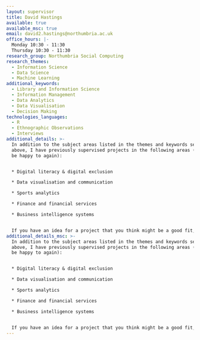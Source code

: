```yaml
---
layout: supervisor
title: David Hastings
available: true
available_msc: true
email: david2.hastings@northumbria.ac.uk
office_hours: |-
  Monday 10:30 - 11:30
  Thursday 10:30 - 11:30
research_group: Northumbria Social Computing
research_themes:
  - Information Science
  - Data Science
  - Machine Learning
additional_keywords:
  - Library and Information Science
  - Information Management
  - Data Analytics
  - Data Visualisation
  - Decision Making
technologies_languages:
  - R
  - Ethnographic Observations
  - Interviews
additional_details: >-
  In addition to the subject areas listed in the themes and keywords sections
  above, I have previously supervised projects in the following areas (and would
  be happy to again):


  * Digital literacy & digital exclusion

  * Data visualisation and communication

  * Sports analytics

  * Finance and financial services

  * Business intelligence systems


  If you have an idea for a project that you think might be a good fit, then please get in touch at david2.hastings@northumbria.ac.uk so we can discuss it further. Thanks!
additional_details_msc: >-
  In addition to the subject areas listed in the themes and keywords sections
  above, I have previously supervised projects in the following areas (and would
  be happy to again):


  * Digital literacy & digital exclusion

  * Data visualisation and communication

  * Sports analytics

  * Finance and financial services

  * Business intelligence systems


  If you have an idea for a project that you think might be a good fit, then please get in touch at david2.hastings@northumbria.ac.uk so we can discuss it further. Thanks!
---
```

